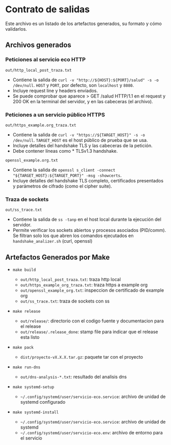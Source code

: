 # Contrato de salidas

Este archivo es un listado de los artefactos generados, su formato y cómo validarlos. 

## Archivos generados

### Peticiones al servicio eco HTTP

`out/http_local_post_traza.txt`
- Contiene la salida de `curl -v "http://${HOST}:${PORT}/salud" -s -o /dev/null`. `HOST` y `PORT`, por defecto, son `localhost` y `8080`.
- Incluye request line y headers enviados.
- Se puede comprobar que aparece > GET /salud HTTP/1.1 en el request y 200 OK en la terminal del servidor, y en las cabeceras (el archivo).

### Peticiones a un servicio público HTTPS

`out/https_example.org_traza.txt`
- Contiene la salida de `curl -v "https://${TARGET_HOST}" -s -o /dev/null`. `TARGET_HOST` es el host público de prueba que se usa.
- Incluye detalles del handshake TLS y las cabeceras de la petición.
- Debe contener líneas como * TLSv1.3 handshake.

`openssl_example.org.txt`
- Contiene la salida de `openssl s_client -connect "${TARGET_HOST}:${TARGET_PORT}" -msg -showcerts`.
- Incluye detalles del handshake TLS completo, certificados presentados y parámetros de cifrado (como el cipher suite).

### Traza de sockets

`out/ss_trace.txt`
- Contiene la salida de `ss -tanp` en el host local durante la ejecución del servidor.
- Permite verificar los sockets abiertos y procesos asociados (PID/comm). Se filtran solo los que abren los comandos ejecutados en `handshake_analizer.sh` (curl, openssl)

## Artefactos Generados por Make

- `make build`
  - `out/http_local_post_traza.txt`: traza http local
  - `out/https_example_org_traza.txt`: traza https a example org
  - `out/openssl_example_org.txt`: inspeccion de certificado de example org
  - `out/ss_trace.txt`: traza de sockets con ss

- `make release`
  - `out/release/`: directorio con el codigo fuente y documentacion para el release
  - `out/release/.release_done`: stamp file para indicar que el release esta listo

- `make pack`
  - `dist/proyecto-vX.X.X.tar.gz`: paquete tar con el proyecto

- `make run-dns`
  - `out/dns-analysis-*.txt`: resultado del analisis dns

- `make systemd-setup`
  - `~/.config/systemd/user/servicio-eco.service`: archivo de unidad de systemd configurado

- `make systemd-install`
  - `~/.config/systemd/user/servicio-eco.service`: archivo de unidad de systemd
  - `~/.config/systemd/user/servicio-eco.env`: archivo de entorno para el servicio
